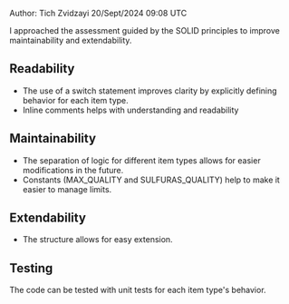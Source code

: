 Author: Tich Zvidzayi 20/Sept/2024  09:08 UTC

I approached the assessment guided by the SOLID principles to improve maintainability and extendability.


## Readability
 - The use of a switch statement improves clarity by explicitly defining behavior for each item type.
- Inline comments helps with understanding and readability 

##  Maintainability
 - The separation of logic for different item types allows for easier modifications in the future. 
- Constants (MAX_QUALITY and SULFURAS_QUALITY) help to make it easier to manage limits.

## Extendability
- The structure allows for easy extension. 


## Testing
The code can be tested with unit tests for each item type's behavior.